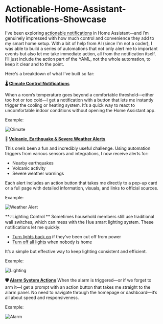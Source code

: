 # Actionable-Home-Assistant-Notifications-Showcase
I've been exploring [actionable notifications](https://companion.home-assistant.io/docs/notifications/actionable-notifications/) in Home Assistant—and I’m genuinely impressed with how much control and convenience they add to my smart home setup. With a bit of help from AI (since I'm not a coder), I was able to build a series of automations that not only alert me to important events but also let me take immediate action, all from the notification itself. I’ll just include the action part of the YAML, not the whole automation, to keep it clear and to the point.

Here's a breakdown of what I’ve built so far:

**🌡️ [Climate Control Notifications](https://github.com/reylinux/Actionable-Home-Assistant-Notifications-Showcase/blob/main/Climate.txt)**

When a room’s temperature goes beyond a comfortable threshold—either too hot or too cold—I get a notification with a button that lets me instantly trigger the cooling or heating system. It’s a quick way to react to uncomfortable indoor conditions without opening the Home Assistant app.

Example:

![Climate](https://github.com/user-attachments/assets/1ff1272b-4e0a-4e9c-b53d-50a4a43db84e)


**🌋 [Volcanic, Earthquake & Severe Weather Alerts](https://github.com/reylinux/Actionable-Home-Assistant-Notifications-Showcase/blob/main/Weather.txt)**

This one’s been a fun and incredibly useful challenge. Using automation triggers from various sensors and integrations, I now receive alerts for:

- Nearby earthquakes
- Volcanic activity
- Severe weather warnings

Each alert includes an action button that takes me directly to a pop-up card or a full page with detailed information, visuals, and links to official sources.

Example:

![Weather Alert](https://github.com/user-attachments/assets/a566d987-d29b-4e25-b1fb-db1661816b6a)

**💡Lighting Control **
Sometimes household members still use traditional wall switches, which can mess with the Hue smart lighting system. These notifications let me quickly:

- [Turn lights back on](https://github.com/reylinux/Actionable-Home-Assistant-Notifications-Showcase/blob/main/Switch%20Fall%20Out.txt) if they’ve been cut off from power
- [Turn off all lights](https://github.com/reylinux/Actionable-Home-Assistant-Notifications-Showcase/blob/main/Light%20Off.txt) when nobody is home

It’s a simple but effective way to keep lighting consistent and efficient.

Example:

![Lighting](https://github.com/user-attachments/assets/2ab4cec6-9262-4180-9522-78119b62838a)


**🛡️ [Alarm System Actions](https://github.com/reylinux/Actionable-Home-Assistant-Notifications-Showcase/blob/main/Alarm.txt)**
When the alarm is triggered—or if we forget to arm it—I get a prompt with an action button that takes me straight to the alarm panel. No need to navigate through the homepage or dashboard—it’s all about speed and responsiveness.

Example:

![Alarm](https://github.com/user-attachments/assets/bae219e7-e181-4cf0-a12d-e24f154b8e7e)


